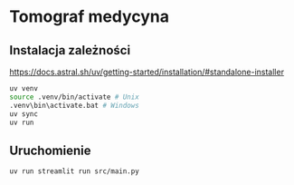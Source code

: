 # Tomograf medycyna

## Instalacja zależności

<https://docs.astral.sh/uv/getting-started/installation/#standalone-installer>

```sh
uv venv
source .venv/bin/activate # Unix
.venv\bin\activate.bat # Windows
uv sync
uv run
```

## Uruchomienie

```sh
uv run streamlit run src/main.py
```
